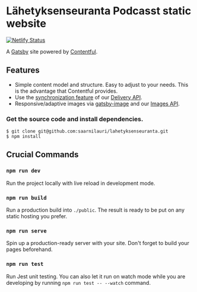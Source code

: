 # Lähetyksenseuranta Podcasst static website

[![Netlify Status](https://api.netlify.com/api/v1/badges/b0130db0-a292-43e3-ae04-ec217bb64598/deploy-status)](https://app.netlify.com/sites/lahetyksenseuranta/deploys)

A [Gatsby](http://gatsbyjs.com/) site powered by [Contentful](https://www.contentful.com).
## Features

- Simple content model and structure. Easy to adjust to your needs. This is the advantage that Contentful provides.
- Use the [synchronization feature](https://www.contentful.com/developers/docs/references/content-delivery-api/#/reference/synchronization) of our [Delivery API](https://www.contentful.com/developers/docs/references/content-delivery-api/).
- Responsive/adaptive images via [gatsby-image](https://www.gatsbyjs.org/packages/gatsby-image/) and our [Images API](https://www.contentful.com/developers/docs/references/content-delivery-api/#/reference/synchronization/initial-synchronization-of-entries-of-a-specific-content-type).
### Get the source code and install dependencies.

```
$ git clone git@github.com:saarnilauri/lahetyksenseuranta.git
$ npm install
```
## Crucial Commands

### `npm run dev`

Run the project locally with live reload in development mode.

### `npm run build`

Run a production build into `./public`. The result is ready to be put on any static hosting you prefer.

### `npm run serve`

Spin up a production-ready server with your site. Don't forget to build your pages beforehand.

### `npm run test`

Run Jest unit testing. You can also let it run on watch mode while you are developing by running `npm run test -- --watch` command.
